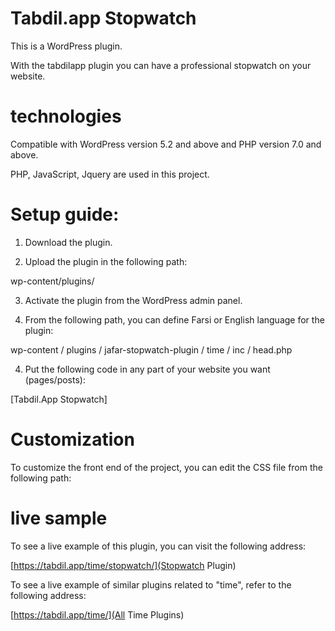 # Tabdil.app Stopwatch

This is a WordPress plugin.

With the tabdilapp plugin you can have a professional stopwatch on your website.


# technologies

Compatible with WordPress version 5.2 and above and PHP version 7.0 and above.

PHP, JavaScript, Jquery are used in this project.


# Setup guide:

1. Download the plugin.

2. Upload the plugin in the following path:

wp-content/plugins/

3. Activate the plugin from the WordPress admin panel.

4. From the following path, you can define Farsi or English language for the plugin:

wp-content / plugins / jafar-stopwatch-plugin / time / inc / head.php

4. Put the following code in any part of your website you want (pages/posts):

[Tabdil.App Stopwatch]


# Customization

To customize the front end of the project, you can edit the CSS file from the following path:



# live sample

To see a live example of this plugin, you can visit the following address:

[https://tabdil.app/time/stopwatch/](Stopwatch Plugin)

To see a live example of similar plugins related to "time", refer to the following address:

[https://tabdil.app/time/](All Time Plugins)
